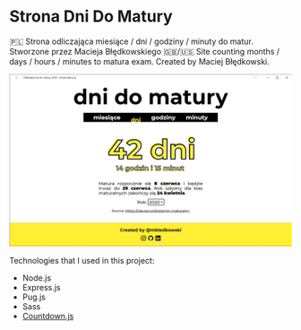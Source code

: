 # Strona Dni Do Matury
🇵🇱 Strona odliczająca miesiące / dni / godziny / minuty do matur. Stworzone przez Macieja Błędkowskiego
🇬🇧/🇺🇸 Site counting months / days / hours / minutes to matura exam. Created by Maciej Błędkowski.

![Thumbnail](/public/img/thumbnail.jpg)

Technologies that I used in this project:
 - Node.js
 - Express.js
 - Pug.js
 - Sass
 - [Countdown.js](https://github.com/mckamey/countdownjs)
 
